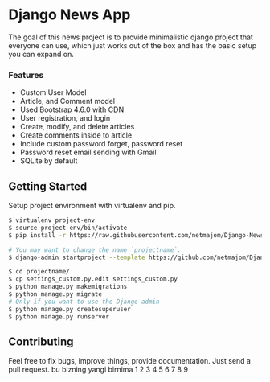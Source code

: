 # Django News App

The goal of this news project is to provide minimalistic django project  that everyone can use, which just works out of the box and has the basic setup you can expand on.

### Features

* Custom User Model
* Article, and Comment model
* Used Bootstrap 4.6.0 with CDN
* User registration, and login
* Create, modify, and delete articles
* Create comments inside to article
* Include custom password forget, password reset
* Password reset email sending with Gmail
* SQLite by default

## Getting Started

Setup project environment with virtualenv and pip.

```bash
$ virtualenv project-env
$ source project-env/bin/activate
$ pip install -r https://raw.githubusercontent.com/netmajom/Django-News-Project/master/requirements.txt

# You may want to change the name `projectname`.
$ django-admin startproject --template https://github.com/netmajom/Django-News-Project/archive/master.zip projectname

$ cd projectname/
$ cp settings_custom.py.edit settings_custom.py
$ python manage.py makemigrations
$ python manage.py migrate
# Only if you want to use the Django admin
$ python manage.py createsuperuser
$ python manage.py runserver
```

## Contributing

Feel free to fix bugs, improve things, provide documentation. Just send a pull request.
bu bizning yangi birnima
1 2 3 4 5 6 7 8 9